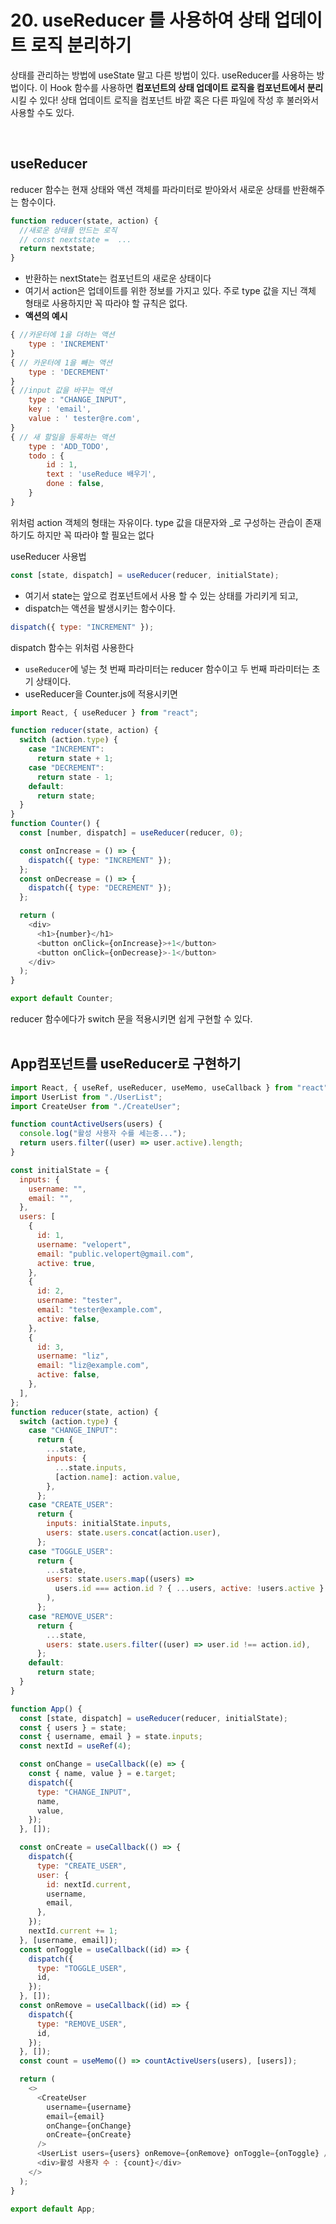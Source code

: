 # 20. useReducer 를 사용하여 상태 업데이트 로직 분리하기

상태를 관리하는 방법에 useState 말고 다른 방법이 있다. useReducer를 사용하는 방법이다.
이 Hook 함수를 사용하면 **컴포넌트의 상태 업데이트 로직을 컴포넌트에서 분리**시킬 수 있다!
상태 업데이트 로직을 컴포넌트 바깥 혹은 다른 파일에 작성 후 불러와서 사용할 수도 있다.

<br>

## useReducer

reducer 함수는 현재 상태와 액션 객체를 파라미터로 받아와서 새로운 상태를 반환해주는 함수이다.

```javascript
function reducer(state, action) {
  //새로운 상태를 만드는 로직
  // const nextstate =  ...
  return nextstate;
}
```

- 반환하는 nextState는 컴포넌트의 새로운 상태이다
- 여기서 action은 업데이트를 위한 정보를 가지고 있다. 주로 type 값을 지닌 객체 형태로 사용하지만 꼭 따라야 할 규칙은 없다.
- **액션의 예시**

```javascript
{ //카운터에 1을 더하는 액션
	type : 'INCREMENT'
}
{ // 카운터에 1을 빼는 액션
	type : 'DECREMENT'
}
{ //input 값을 바꾸는 액션
	type : "CHANGE_INPUT",
	key : 'email',
	value : ' tester@re.com',
}
{ // 새 할일을 등록하는 액션
	type : 'ADD_TODO',
	todo : {
		id : 1,
		text : 'useReduce 배우기',
		done : false,
	}
}
```

위처럼 action 객체의 형태는 자유이다. type 값을 대문자와 \_로 구성하는 관습이 존재하기도 하지만 꼭 따라야 할 필요는 없다

useReducer 사용법

```javascript
const [state, dispatch] = useReducer(reducer, initialState);
```

- 여기서 state는 앞으로 컴포넌트에서 사용 할 수 있는 상태를 가리키게 되고,
- dispatch는 액션을 발생시키는 함수이다.

```javascript
dispatch({ type: "INCREMENT" });
```

dispatch 함수는 위처럼 사용한다

- `useReducer`에 넣는 첫 번째 파라미터는 reducer 함수이고 두 번째 파라미터는 초기 상태이다.
- useReducer을 Counter.js에 적용시키면

```javascript
import React, { useReducer } from "react";

function reducer(state, action) {
  switch (action.type) {
    case "INCREMENT":
      return state + 1;
    case "DECREMENT":
      return state - 1;
    default:
      return state;
  }
}
function Counter() {
  const [number, dispatch] = useReducer(reducer, 0);

  const onIncrease = () => {
    dispatch({ type: "INCREMENT" });
  };
  const onDecrease = () => {
    dispatch({ type: "DECREMENT" });
  };

  return (
    <div>
      <h1>{number}</h1>
      <button onClick={onIncrease}>+1</button>
      <button onClick={onDecrease}>-1</button>
    </div>
  );
}

export default Counter;
```

reducer 함수에다가 switch 문을 적용시키면 쉽게 구현할 수 있다.
<br>
<br>

## App컴포넌트를 useReducer로 구현하기

```javascript
import React, { useRef, useReducer, useMemo, useCallback } from "react";
import UserList from "./UserList";
import CreateUser from "./CreateUser";

function countActiveUsers(users) {
  console.log("활성 사용자 수를 세는중...");
  return users.filter((user) => user.active).length;
}

const initialState = {
  inputs: {
    username: "",
    email: "",
  },
  users: [
    {
      id: 1,
      username: "velopert",
      email: "public.velopert@gmail.com",
      active: true,
    },
    {
      id: 2,
      username: "tester",
      email: "tester@example.com",
      active: false,
    },
    {
      id: 3,
      username: "liz",
      email: "liz@example.com",
      active: false,
    },
  ],
};
function reducer(state, action) {
  switch (action.type) {
    case "CHANGE_INPUT":
      return {
        ...state,
        inputs: {
          ...state.inputs,
          [action.name]: action.value,
        },
      };
    case "CREATE_USER":
      return {
        inputs: initialState.inputs,
        users: state.users.concat(action.user),
      };
    case "TOGGLE_USER":
      return {
        ...state,
        users: state.users.map((users) =>
          users.id === action.id ? { ...users, active: !users.active } : users
        ),
      };
    case "REMOVE_USER":
      return {
        ...state,
        users: state.users.filter((user) => user.id !== action.id),
      };
    default:
      return state;
  }
}

function App() {
  const [state, dispatch] = useReducer(reducer, initialState);
  const { users } = state;
  const { username, email } = state.inputs;
  const nextId = useRef(4);

  const onChange = useCallback((e) => {
    const { name, value } = e.target;
    dispatch({
      type: "CHANGE_INPUT",
      name,
      value,
    });
  }, []);

  const onCreate = useCallback(() => {
    dispatch({
      type: "CREATE_USER",
      user: {
        id: nextId.current,
        username,
        email,
      },
    });
    nextId.current += 1;
  }, [username, email]);
  const onToggle = useCallback((id) => {
    dispatch({
      type: "TOGGLE_USER",
      id,
    });
  }, []);
  const onRemove = useCallback((id) => {
    dispatch({
      type: "REMOVE_USER",
      id,
    });
  }, []);
  const count = useMemo(() => countActiveUsers(users), [users]);

  return (
    <>
      <CreateUser
        username={username}
        email={email}
        onChange={onChange}
        onCreate={onCreate}
      />
      <UserList users={users} onRemove={onRemove} onToggle={onToggle} />
      <div>활성 사용자 수 : {count}</div>
    </>
  );
}

export default App;
```
